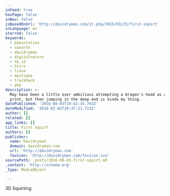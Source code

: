 ```yaml
---
inFeed: true
hasPage: false
inNav: false
isBasedOnUrl: 'http://davidryman.com/it.php/2015/03/25/first-squirt'
inLanguage: en
starred: false
keywords:
  - b2evolution
  - sonorth
  - davidryman
  - digitalnature
  - tb_id
  - htsrv
  - linux
  - mystique
  - trackback
  - php
description: >-
  May have been a little over ambitious attempting a Dragon's head as a test
  print, but then jumping in the deep end is kinda my thing.
datePublished: '2016-08-03T19:42:35.763Z'
dateModified: '2016-02-02T20:47:21.713Z'
author: []
related: []
app_links: []
title: First Squirt
authors: []
publisher:
  name: Davidryman
  domain: davidryman.com
  url: 'http://davidryman.com'
  favicon: 'http://davidryman.com/favicon.ico'
sourcePath: _posts/2016-08-03-first-squirt.md
_context: 'http://schema.org'
_type: MediaObject

---
```

3D Squirting